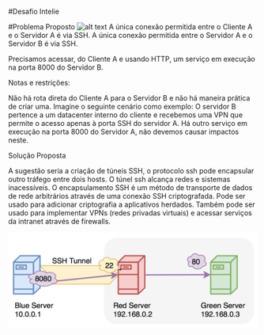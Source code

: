 #Desafio Intelie

#Problema Proposto
![alt text](https://github.com/intelie/challenge-remote-access/raw/master/example%20network%20infrastructure.png "Example network infrastructure")
A única conexão permitida entre o Cliente A e o Servidor A é via SSH. A única conexão permitida entre o Servidor A e o Servidor B é via SSH.

Precisamos acessar, do Cliente A e usando HTTP, um serviço em execução na porta 8000 do Servidor B.

Notas e restrições:

Não há rota direta do Cliente A para o Servidor B e não há maneira prática de criar uma. Imagine o seguinte cenário como exemplo: O servidor B pertence a um datacenter interno do cliente e recebemos uma VPN que permite o acesso apenas à porta SSH do servidor A.
Há outro serviço em execução na porta 8000 do Servidor A, não devemos causar impactos neste.



Solução Proposta

A sugestão seria a criação de túneis SSH, o protocolo ssh pode encapsular outro tráfego entre dois hosts. O túnel ssh alcança redes e sistemas inacessíveis.
O encapsulamento SSH é um método de transporte de dados de rede arbitrários através de uma conexão SSH criptografada. Pode ser usado para adicionar criptografia a aplicativos herdados. Também pode ser usado para implementar VPNs (redes privadas virtuais) e acessar serviços da intranet através de firewalls.

![alt text](https://github.com/deziele-ordones/desafiointelie/blob/master/ssh-local2.png "Exemple network infrastructure")





